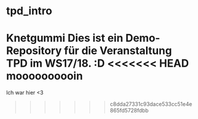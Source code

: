 # tpd_intro
Knetgummi
Dies ist ein Demo-Repository für die Veranstaltung TPD im WS17/18. 
:D
<<<<<<< HEAD
moooooooooin
=======
Ich war hier <3
>>>>>>> c8dda27331c93dace533cc51e4e865fd5728fdbb
